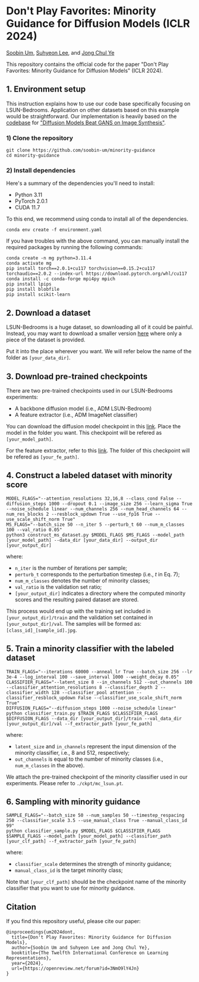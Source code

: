 # Don't Play Favorites: Minority Guidance for Diffusion Models (ICLR 2024)

[Soobin Um](https://soobin-um.github.io/), [Suhyeon Lee](https://scholar.google.com/citations?user=V9rMrFQAAAAJ&hl=en), and [Jong Chul Ye](https://bispl.weebly.com/professor.html)

This repository contains the official code for the paper "Don't Play Favorites: Minority Guidance for Diffusion Models" (ICLR 2024).

## 1. Environment setup
This instruction explains how to use our code base specifically focusing on LSUN-Bedrooms. Application on other datasets based on this example would be straightforward. Our implementation is heavily based on the [codebase](https://github.com/openai/guided-diffusion) for ["Diffusion Models Beat GANS on Image Synthesis"](https://arxiv.org/abs/2105.05233).

### 1) Clone the repository
```
git clone https://github.com/soobin-um/minority-guidance
cd minority-guidance
```

### 2) Install dependencies
Here's a summary of the dependencies you'll need to install:
- Python 3.11
- PyTorch 2.0.1
- CUDA 11.7

To this end, we recommend using conda to install all of the dependencies.
```
conda env create -f environment.yaml
```
If you have troubles with the above command, you can manually install the required packages by running the following commands:
```
conda create -n mg python=3.11.4
conda activate mg
pip install torch==2.0.1+cu117 torchvision==0.15.2+cu117 torchaudio==2.0.2 --index-url https://download.pytorch.org/whl/cu117
conda install -c conda-forge mpi4py mpich
pip install lpips
pip install blobfile
pip install scikit-learn
```


## 2. Download a dataset
LSUN-Bedrooms is a huge dataset, so downloading all of it could be painful. Instead, you may want to download a smaller version [here](https://www.kaggle.com/datasets/jhoward/lsun_bedroom) where only a piece of the dataset is provided.

Put it into the place wherever you want. We will refer below the name of the folder as ```[your_data_dir]```.


## 3. Download pre-trained checkpoints
There are two pre-trained checkpoints used in our LSUN-Bedrooms experiments:
- A backbone diffusion model (i.e., ADM LSUN-Bedroom)
- A feature extractor (i.e., ADM ImageNet classifier)

You can download the diffusion model checkpoint in this [link](https://openaipublic.blob.core.windows.net/diffusion/jul-2021/lsun_bedroom.pt). Place the model in the folder you want. This checkpoint will be refered as ```[your_model_path]```.

For the feature extractor, refer to this [link](https://openaipublic.blob.core.windows.net/diffusion/jul-2021/256x256_classifier.pt). The folder of this checkpoint will be refered as ```[your_fe_path]```.


## 4. Construct a labeled dataset with minority score
```
MODEL_FLAGS="--attention_resolutions 32,16,8 --class_cond False --diffusion_steps 1000 --dropout 0.1 --image_size 256 --learn_sigma True --noise_schedule linear --num_channels 256 --num_head_channels 64 --num_res_blocks 2 --resblock_updown True --use_fp16 True --use_scale_shift_norm True"
MS_FLAGS="--batch_size 50 --n_iter 5 --perturb_t 60 --num_m_classes 100 --val_ratio 0.05"
python3 construct_ms_dataset.py $MODEL_FLAGS $MS_FLAGS --model_path [your_model_path] --data_dir [your_data_dir] --output_dir [your_output_dir]
```
where:
- ```n_iter``` is the number of iterations per sample;
- ```perturb_t``` corresponds to the perturbation timestep (i.e., $t$ in Eq. 7);
- ```num_m_classes``` denotes the number of minority classes;
-  ```val_ratio``` is the validation set ratio;
- ```[your_output_dir]``` indicates a directory where the computed minority scores and the resulting paired dataset are stored.

This process would end up with the training set included in ```[your_output_dir]/train``` and the validation set contained in ```[your_output_dir]/val```. The samples will be formed as: ```[class_id]_[sample_id].jpg```.



## 5. Train a minority classifier with the labeled dataset
```
TRAIN_FLAGS="--iterations 60000 --anneal_lr True --batch_size 256 --lr 3e-4 --log_interval 100 --save_interval 1000 --weight_decay 0.05"
CLASSIFIER_FLAGS="--latent_size 8 --in_channels 512 --out_channels 100 --classifier_attention_resolutions 8 --classifier_depth 2 --classifier_width 128 --classifier_pool attention --classifier_resblock_updown False --classifier_use_scale_shift_norm True"
DIFFUSION_FLAGS="--diffusion_steps 1000 --noise_schedule linear"
python classifier_train.py $TRAIN_FLAGS $CLASSIFIER_FLAGS $DIFFUSION_FLAGS --data_dir [your_output_dir]/train --val_data_dir [your_output_dir]/val --f_extractor_path [your_fe_path]
```
where:
- ```latent_size``` and ```in_channels``` represent the input dimension of the minority classifier, i.e., 8 and 512, respectively;
- ```out_channels``` is equal to the number of minority classes (i.e., ```num_m_classes``` in the above).

We attach the pre-trained checkpoint of the minority classifier used in our experiments. Please refer to ```./ckpt/mc_lsun.pt```.


## 6. Sampling with minority guidance
```
SAMPLE_FLAGS="--batch_size 50 --num_samples 50 --timestep_respacing 250 --classifier_scale 3.5 --use_manual_class True --manual_class_id 99"
python classifier_sample.py $MODEL_FLAGS $CLASSIFIER_FLAGS $SAMPLE_FLAGS --model_path [your_model_path] --classifier_path [your_clf_path] --f_extractor_path [your_fe_path]
```
where:
- ```classifier_scale``` determines the strength of minority guidance;
- ```manual_class_id``` is the target minority class;

Note that ```[your_clf_path]``` should be the checkpoint name of the minority classifier that you want to use for minority guidance.

## Citation
If you find this repository useful, please cite our paper:
```
@inproceedings{um2024dont,
  title={Don't Play Favorites: Minority Guidance for Diffusion Models},
  author={Soobin Um and Suhyeon Lee and Jong Chul Ye},
  booktitle={The Twelfth International Conference on Learning Representations},
  year={2024},
  url={https://openreview.net/forum?id=3NmO9lY4Jn}
}
```
